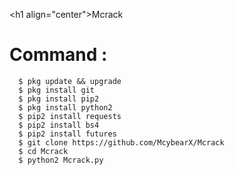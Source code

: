 
 ​<h1 align="center">Mcrack
 ​</h1>


# Command :
      $ pkg update && upgrade
      $ pkg install git
      $ pkg install pip2
      $ pkg install python2
      $ pip2 install requests
      $ pip2 install bs4
      $ pip2 install futures
      $ git clone https://github.com/McybearX/Mcrack
      $ cd Mcrack
      $ python2 Mcrack.py

